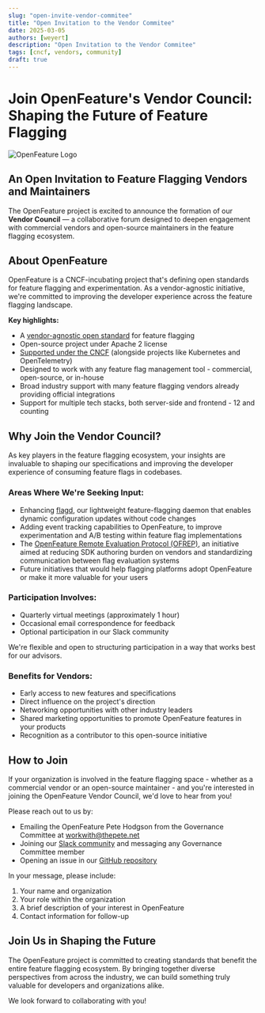 ```yaml
---
slug: "open-invite-vendor-commitee"
title: "Open Invitation to the Vendor Commitee"
date: 2025-03-05
authors: [weyert]
description: "Open Invitation to the Vendor Commitee"
tags: [cncf, vendors, community]
draft: true
---
```


# Join OpenFeature's Vendor Council: Shaping the Future of Feature Flagging

![OpenFeature Logo](https://openfeature.dev/img/logos/open-feature-horizontal-color.svg)

## An Open Invitation to Feature Flagging Vendors and Maintainers

The OpenFeature project is excited to announce the formation of our **Vendor Council** — a collaborative forum designed to deepen engagement with commercial vendors and open-source maintainers in the feature flagging ecosystem.

## About OpenFeature

OpenFeature is a CNCF-incubating project that's defining open standards for feature flagging and experimentation. As a vendor-agnostic initiative, we're committed to improving the developer experience across the feature flagging landscape.

**Key highlights:**

- A [vendor-agnostic open standard](https://github.com/open-feature/spec) for feature flagging
- Open-source project under Apache 2 license
- [Supported under the CNCF](https://www.cncf.io/projects/openfeature/) (alongside projects like Kubernetes and OpenTelemetry)
- Designed to work with any feature flag management tool - commercial, open-source, or in-house
- Broad industry support with many feature flagging vendors already providing official integrations
- Support for multiple tech stacks, both server-side and frontend - 12 and counting

## Why Join the Vendor Council?

As key players in the feature flagging ecosystem, your insights are invaluable to shaping our specifications and improving the developer experience of consuming feature flags in codebases.

### Areas Where We're Seeking Input:

- Enhancing [flagd](https://flagd.dev/), our lightweight feature-flagging daemon that enables dynamic configuration updates without code changes
- Adding event tracking capabilities to OpenFeature, to improve experimentation and A/B testing within feature flag implementations
- The [OpenFeature Remote Evaluation Protocol (OFREP)](https://github.com/open-feature/protocol), an initiative aimed at reducing SDK authoring burden on vendors and standardizing communication between flag evaluation systems
- Future initiatives that would help flagging platforms adopt OpenFeature or make it more valuable for your users

### Participation Involves:

- Quarterly virtual meetings (approximately 1 hour)
- Occasional email correspondence for feedback
- Optional participation in our Slack community

We're flexible and open to structuring participation in a way that works best for our advisors.

### Benefits for Vendors:

- Early access to new features and specifications
- Direct influence on the project's direction
- Networking opportunities with other industry leaders
- Shared marketing opportunities to promote OpenFeature features in your products
- Recognition as a contributor to this open-source initiative

## How to Join

If your organization is involved in the feature flagging space - whether as a commercial vendor or an open-source maintainer - and you're interested in joining the OpenFeature Vendor Council, we'd love to hear from you!

Please reach out to us by:

- Emailing the OpenFeature Pete Hodgson from the Governance Committee at [workwith@thepete.net](mailto:workwith@thepete.net)
- Joining our [Slack community](https://cloud-native.slack.com/archives/C0344AANLA1) and messaging any Governance Committee member
- Opening an issue in our [GitHub repository](https://github.com/open-feature/community)

In your message, please include:
1. Your name and organization
2. Your role within the organization
3. A brief description of your interest in OpenFeature
4. Contact information for follow-up

## Join Us in Shaping the Future

The OpenFeature project is committed to creating standards that benefit the entire feature flagging ecosystem. By bringing together diverse perspectives from across the industry, we can build something truly valuable for developers and organizations alike.

We look forward to collaborating with you!